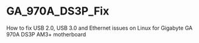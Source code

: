 # GA_970A_DS3P_Fix
How to fix USB 2.0, USB 3.0 and Ethernet issues on Linux for Gigabyte GA 970A DS3P AM3+ motherboard
